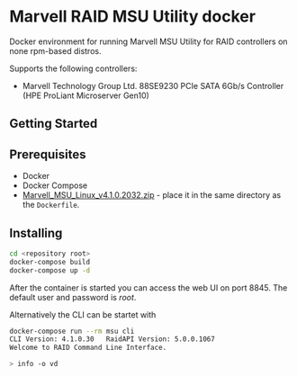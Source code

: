 # Marvell RAID MSU Utility docker 

Docker environment for running Marvell MSU Utility for RAID controllers on none rpm-based distros.

Supports the following controllers:
* Marvell Technology Group Ltd. 88SE9230 PCIe SATA 6Gb/s Controller (HPE ProLiant Microserver Gen10)

## Getting Started

## Prerequisites

* Docker
* Docker Compose
* [Marvell_MSU_Linux_v4.1.0.2032.zip](https://support.hpe.com/hpsc/swd/public/detail?swItemId=MTX_3ce9cf24154740bba3095eecff) - place it in the same directory as the `Dockerfile`.

## Installing

```sh
cd <repository root>
docker-compose build
docker-compose up -d
```

After the container is started you can access the web UI on port 8845. The default user and password is *root*.

Alternatively the CLI can be startet with

```sh
docker-compose run --rm msu cli
CLI Version: 4.1.0.30   RaidAPI Version: 5.0.0.1067
Welcome to RAID Command Line Interface.

> info -o vd
```



